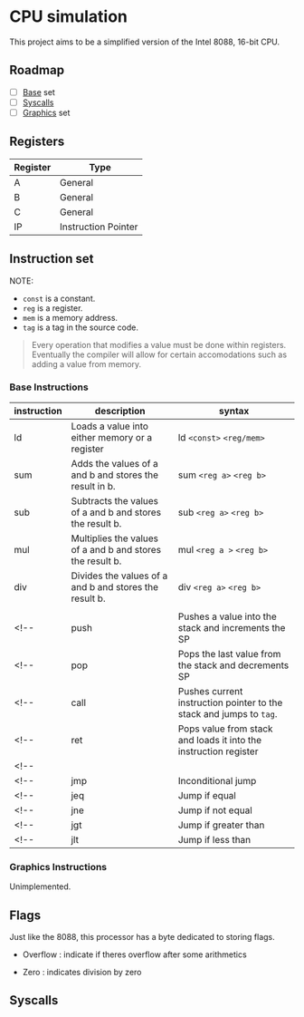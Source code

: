 # CPU simulation

This project aims to be a simplified version of the Intel 8088, 16-bit CPU.


## Roadmap

 - [ ] [Base](#Base-Instructions) set
 - [ ] [Syscalls](#Syscalls)
 - [ ] [Graphics](#Graphics-Instructions) set

## Registers

| Register | Type |
| -------- | ---- |
| A        | General |
| B        | General |
| C        | General |
| IP       | Instruction Pointer |

## Instruction set

NOTE:
- `const` is a constant.
- `reg` is a register.
- `mem` is a memory address.
- `tag` is a tag in the source code.

> Every operation that modifies a value must be done within registers.
> Eventually the compiler will allow for certain accomodations such as adding a value from memory.

### Base Instructions

| instruction | description | syntax |
| ----------- | ----------- | ------ |
| ld          | Loads a value into either memory or a register | ld `<const>` `<reg/mem>` |
| sum         | Adds the values of a and b and stores the result in b. | sum `<reg a>` `<reg b>` |
| sub         | Subtracts the values of a and b and stores the result b. | sub `<reg a>` `<reg b>`|
| mul         | Multiplies the values of a and b and stores the result b. | mul `<reg a >` `<reg b>` |
| div         | Divides the values of a and b and stores the result b. | div `<reg a>` `<reg b>` |
||||
<!-- | push        | Pushes a value into the stack and increments the SP | push `<reg/const>` | -->
<!-- | pop         | Pops the last value from the stack and decrements SP | pop `<reg>` | -->
<!-- | call        | Pushes current instruction pointer to the stack and jumps to `tag`. | call `<tag>` | -->
<!-- | ret         | Pops value from stack and loads it into the instruction register | ret | -->
<!-- |||| -->
<!-- | jmp | Inconditional jump | jmp `<dest>` | -->
<!-- | jeq | Jump if equal | jeq `<val>` `<val>` `<dest>` | -->
<!-- | jne | Jump if not equal | jne `<val>` `<val>` `<dest>` | -->
<!-- | jgt | Jump if greater than | jgt `<val>` `<val>` `<dest>` | -->
<!-- | jlt | Jump if less than | jlt `<val>` `<val>` `<dest>` | -->

### Graphics Instructions
Unimplemented.

## Flags

Just like the 8088, this processor has a byte dedicated to storing flags.
<!-- - Carry flag : carry on arithmetic -->
<!-- - Sign       : to indicate whether a value is signed or unsigned -->
- Overflow   : indicate if theres overflow after some arithmetics
<!-- - Parity     : indicates whether a given number is odd or even -->
- Zero       : indicates division by zero

## Syscalls
